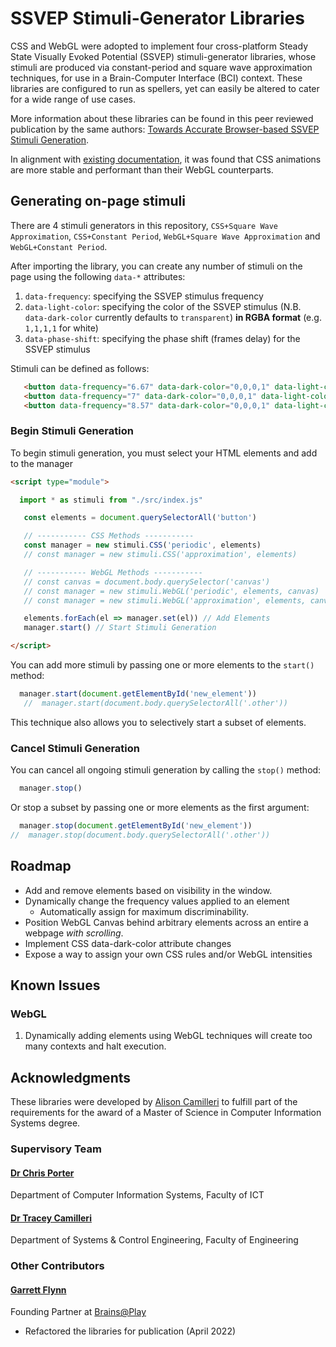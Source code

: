 # SSVEP Stimuli-Generator Libraries

CSS and WebGL were adopted to implement four cross-platform Steady State Visually Evoked Potential (SSVEP) stimuli-generator libraries, whose stimuli are produced via constant-period and square wave approximation techniques, for use in a Brain-Computer Interface (BCI) context. These libraries are configured to run as spellers, yet can easily be altered to cater for a wide range of use cases.

More information about these libraries can be found in this peer reviewed publication by the same authors: [Towards Accurate Browser-based SSVEP Stimuli Generation](https://www.scitepress.org/Papers/2020/101594/pdf/index.html).

In alignment with [existing documentation](https://developer.mozilla.org/en-US/docs/Web/Performance/CSS_JavaScript_animation_performance), it was found that CSS animations are more stable and performant than their WebGL counterparts.

## Generating on-page stimuli
There are 4 stimuli generators in this repository, `CSS+Square Wave Approximation`, `CSS+Constant Period`, `WebGL+Square Wave Approximation` and `WebGL+Constant Period`.

After importing the library, you can create any number of stimuli on the page using the following `data-*` attributes:

1. `data-frequency`: specifying the SSVEP stimulus frequency
2. `data-light-color`: specifying the color of the SSVEP stimulus (N.B. `data-dark-color` currently defaults to `transparent`) **in RGBA format** (e.g. `1,1,1,1` for white)
3. `data-phase-shift`: specifying the phase shift (frames delay) for the SSVEP stimulus

Stimuli can be defined as follows:

```html
   <button data-frequency="6.67" data-dark-color="0,0,0,1" data-light-color="1,1,1,1" data-phase-shift="0">Content</button>
   <button data-frequency="7" data-dark-color="0,0,0,1" data-light-color="1,1,1,1" data-phase-shift="0">Content</button>
   <button data-frequency="8.57" data-dark-color="0,0,0,1" data-light-color="1,1,1,1" data-phase-shift="0">Content</button>
```

### Begin Stimuli Generation
To begin stimuli generation, you must select your HTML elements and add to the manager
```html
<script type="module">

  import * as stimuli from "./src/index.js"

   const elements = document.querySelectorAll('button')

   // ----------- CSS Methods -----------
   const manager = new stimuli.CSS('periodic', elements)
   // const manager = new stimuli.CSS('approximation', elements)

   // ----------- WebGL Methods -----------
   // const canvas = document.body.querySelector('canvas')
   // const manager = new stimuli.WebGL('periodic', elements, canvas)
   // const manager = new stimuli.WebGL('approximation', elements, canvas)

   elements.forEach(el => manager.set(el)) // Add Elements
   manager.start() // Start Stimuli Generation

</script>
```

You can add more stimuli by passing one or more elements to the `start()` method:

``` javascript
  manager.start(document.getElementById('new_element'))
   //  manager.start(document.body.querySelectorAll('.other'))
```

This technique also allows you to selectively start a subset of elements.

### Cancel Stimuli Generation
You can cancel all ongoing stimuli generation by calling the `stop()` method:

``` javascript
  manager.stop()
```

Or stop a subset by passing one or more elements as the first argument:

``` javascript
  manager.stop(document.getElementById('new_element'))
//  manager.stop(document.body.querySelectorAll('.other'))
```

## Roadmap
- Add and remove elements based on visibility in the window.
- Dynamically change the frequency values applied to an element
   - Automatically assign for maximum discriminability.
- Position WebGL Canvas behind arbitrary elements across an entire a webpage *with scrolling*.
- Implement CSS data-dark-color attribute changes
- Expose a way to assign your own CSS rules and/or WebGL intensities


## Known Issues
### WebGL
1. Dynamically adding elements using WebGL techniques will create too many contexts and halt execution.

## Acknowledgments
These libraries were developed by [Alison Camilleri](https://github.com/alison-camilleri) to fulfill part of the requirements for the award of a Master of Science in Computer Information Systems degree.

### Supervisory Team
####  [Dr Chris Porter](https://www.um.edu.mt/profile/chrisporter)
Department of Computer Information Systems, Faculty of ICT

####  [Dr Tracey Camilleri](https://www.um.edu.mt/profile/traceycamilleri)
Department of Systems & Control Engineering, Faculty of Engineering

### Other Contributors
#### [Garrett Flynn](https://github.com/garrettmflynn)
Founding Partner at [Brains@Play](https://github.com/brainsatplay) 
  - Refactored the libraries for publication (April 2022)
